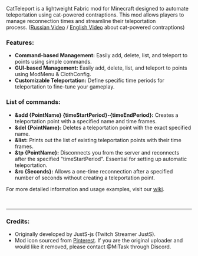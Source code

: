 CatTeleport is a lightweight Fabric mod for Minecraft designed to automate teleportation using cat-powered contraptions. This mod allows players to manage reconnection times and streamline their teleportation process. ([Russian Video](https://youtu.be/jUkC2UC1MhQ?t=252) / [English Video](https://www.youtube.com/watch?v=w-H3kzPcBVM) about cat-powered contraptions)


### Features:
- **Command-based Management:** Easily add, delete, list, and teleport to points using simple commands. 
- **GUI-based Management:** Easily add, delete, list, and teleport to points using ModMenu & ClothConfig.
- **Customizable Teleportation:** Define specific time periods for teleportation to fine-tune your gameplay.
 

### List of commands:
- **&add {PointName} {timeStartPeriod}-{timeEndPeriod}:** Creates a teleportation point with a specified name and time frames.
- **&del {PointName}:** Deletes a teleportation point with the exact specified name.
- **&list:** Prints out the list of existing teleportation points with their time frames.
- **&tp {PointName}:** Disconnects you from the server and reconnects after the specified "timeStartPeriod". Essential for setting up automatic teleportation.
- **&rc {Seconds}:** Allows a one-time reconnection after a specified number of seconds without creating a teleportation point.
 

For more detailed information and usage examples, visit our [wiki](https://github.com/MrMasrozYTLIVE/CatTeleportMod-Fabric/wiki).

 

-----------------------------
### Credits:
- Originally developed by JustS-js (Twitch Streamer JustS).
- Mod icon sourced from [Pinterest](https://id.pinterest.com/pin/563231497152766509/). If you are the original uploader and would like it removed, please contact @MiTask through Discord.
